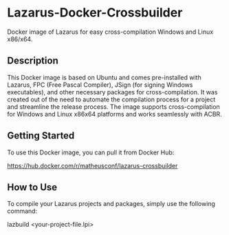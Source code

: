 # Lazarus-Docker-Crossbuilder
Docker image of Lazarus for easy cross-compilation Windows and Linux x86/x64.

## Description

This Docker image is based on Ubuntu and comes pre-installed with Lazarus, FPC (Free Pascal Compiler), JSign (for signing Windows executables), and other necessary packages for cross-compilation. It was created out of the need to automate the compilation process for a project and streamline the release process. The image supports cross-compilation for Windows and Linux x86x64 platforms and works seamlessly with ACBR.

## Getting Started

To use this Docker image, you can pull it from Docker Hub:

https://hub.docker.com/r/matheusconf/lazarus-crossbuilder

## How to Use

To compile your Lazarus projects and packages, simply use the following command:

lazbuild <your-project-file.lpi>



